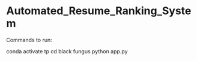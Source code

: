 # Automated_Resume_Ranking_System

Commands to run:

conda activate tp 
cd black fungus
python app.py 
